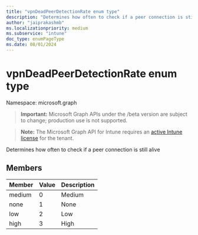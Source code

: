 ```yaml
---
title: "vpnDeadPeerDetectionRate enum type"
description: "Determines how often to check if a peer connection is still alive"
author: "jaiprakashmb"
ms.localizationpriority: medium
ms.subservice: "intune"
doc_type: enumPageType
ms.date: 08/01/2024
---
```


# vpnDeadPeerDetectionRate enum type

Namespace: microsoft.graph

> **Important:** Microsoft Graph APIs under the /beta version are subject to change; production use is not supported.

> **Note:** The Microsoft Graph API for Intune requires an [active Intune license](https://go.microsoft.com/fwlink/?linkid=839381) for the tenant.

Determines how often to check if a peer connection is still alive

## Members
|Member|Value|Description|
|:---|:---|:---|
|medium|0|Medium|
|none|1|None|
|low|2|Low|
|high|3|High|
